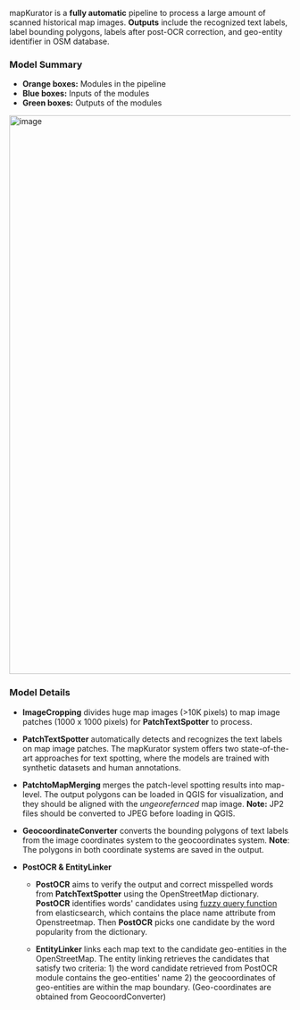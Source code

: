 

mapKurator is a **fully automatic** pipeline to process a large amount of scanned historical map images. **Outputs** include the recognized text labels, label bounding polygons, labels after post-OCR correction, and geo-entity identifier in OSM database. 

### Model Summary

- **Orange boxes:** Modules in the pipeline
- **Blue boxes:** Inputs of the modules
- **Green boxes:** Outputs of the modules

<img width="1000" alt="image" src="https://user-images.githubusercontent.com/5383572/189727942-80ad63c6-6c2e-478a-9992-c0f1519a0549.png">

### Model Details
- **ImageCropping** divides huge map images (>10K pixels) to map image patches (1000 x 1000 pixels) for **PatchTextSpotter** to process.

- **PatchTextSpotter** automatically detects and recognizes the text labels on map image patches. The mapKurator system offers two state-of-the-art approaches for text spotting, where the models are trained with synthetic datasets and human annotations.

- **PatchtoMapMerging** merges the patch-level spotting results into map-level. The output polygons can be loaded in QGIS for visualization, and they should be aligned with the *ungeorefernced* map image. **Note:** JP2 files should be converted to JPEG before loading in QGIS. 

- **GeocoordinateConverter**  converts the bounding polygons of text labels from the image coordinates system to the geocoordinates system. **Note**: The polygons in both coordinate systems are saved in the output. 

- **PostOCR & EntityLinker** 
  - **PostOCR** aims to verify the output and correct misspelled words from **PatchTextSpotter** using the OpenStreetMap dictionary. **PostOCR** identifies words' candidates using [fuzzy query function](https://www.elastic.co/guide/en/elasticsearch/reference/current/query-dsl-fuzzy-query.html) from elasticsearch, which contains the place name attribute from Openstreetmap. Then **PostOCR** picks one candidate by the word popularity from the dictionary.

  - **EntityLinker** links each map text to the candidate geo-entities in the OpenStreetMap. The entity linking retrieves the candidates that satisfy two criteria: 1) the word candidate retrieved from PostOCR module contains the geo-entities' name 2) the geocoordinates of geo-entities are within the map boundary. (Geo-coordinates are obtained from GeocoordConverter)